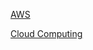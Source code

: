 [AWS](https://docs.aws.amazon.com/whitepapers/latest/aws-overview/introduction.html)

[Cloud Computing](https://docs.aws.amazon.com/whitepapers/latest/aws-overview/what-is-cloud-computing.html)